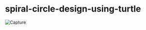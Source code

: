 ﻿# spiral-circle-design-using-turtle
![Capture](https://user-images.githubusercontent.com/114987949/193795014-ddeb6afe-b4e5-4625-9027-617aeabeb09b.PNG)
